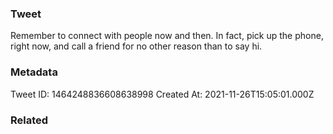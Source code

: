 ### Tweet
Remember to connect with people now and then. In fact, pick up the phone, right now, and call a friend for no other reason than to say hi.

### Metadata
Tweet ID: 1464248836608638998
Created At: 2021-11-26T15:05:01.000Z

### Related

